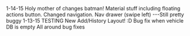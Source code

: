1-14-15
Holy mother of changes batman!
Material stuff including floating actions button. Changed navigation.
Nav drawer (swipe left) ---Still pretty buggy
1-13-15
TESTING
New Add/History Layout! :D
Bug fix when vehicle DB is empty
All around bug fixes
